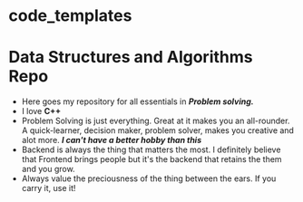 # code_templates
# Data Structures and Algorithms Repo
* Here goes my repository for all essentials in ***Problem solving.***
* I love **C++** 
* Problem Solving is just everything. Great at it makes you an all-rounder. A quick-learner, decision maker, problem solver, makes you creative and alot more. ***I can't have a better hobby than this***
* Backend is always the thing that matters the most. I definitely believe that Frontend brings people but it's the backend that retains the them and you grow.
* Always value the preciousness of the thing between the ears. If you carry it, use it!
